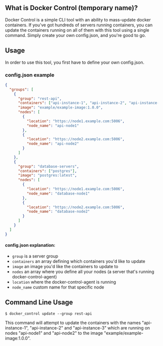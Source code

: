 ## What is Docker Control (temporary name)?
Docker Control is a simple CLI tool with an ability to mass-update docker containers.
If you've got hundreds of servers running containers, you can update the containers running on
all of them with this tool using a single command. Simply create your own config.json, and you're good to go.

## Usage
In order to use this tool, you first have to define your own config.json.

### config.json example
```json
{
  "groups": [
    {
      "group": "rest-api",
      "containers": ["api-instance-1", "api-instance-2", "api-instance-3"],
      "image": "example/example-image:1.0.0",
      "nodes": [
        {
          "location": "https://node1.example.com:5006",
          "node_name": "api-node1"
        },
        {
          "location": "https://node2.example.com:5006",
          "node_name": "api-node2"
        }
      ]
    },
    {
      "group": "database-servers",
      "containers": ["postgres"],
      "image": "postgres:latest",
      "nodes": [
        {
          "location": "https://node1.example.com:5006",
          "node_name": "database-node1"
        },
        {
          "location": "https://node2.example.com:5006",
          "node_name": "database-node2"
        }
      ]
    }
  ]
}
```

#### config.json explanation:
- `group` is a server group
- `containers` an array defining which containers you'd like to update
- `image` an image you'd like the containers to update to 
- `nodes` an array where you define all your nodes (a server that's running docker-control-agent)
- `location` where the docker-control-agent is running
- `node_name` custom name for that specific node

## Command Line Usage
```
$ docker_control update --group rest-api
```
This command will attempt to update the containers with the names 
"api-instance-1", "api-instance-2" and "api-instance-3" which are running on
nodes "api-node1" and "api-node2" to the image "example/example-image:1.0.0".